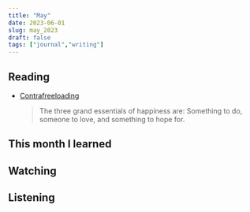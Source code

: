 ```yaml
---
title: "May"
date: 2023-06-01
slug: may_2023
draft: false
tags: ["journal","writing"]
---
```



## Reading

- [Contrafreeloading](https://mikefisher.substack.com/p/contrafreeloading)

  > The three grand essentials of happiness are: Something to do, someone to love, and something to hope for.

## This month I learned


## Watching


## Listening

